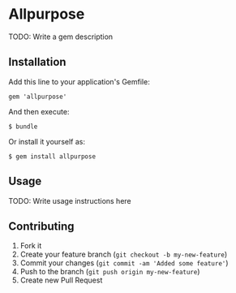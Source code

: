 # Allpurpose

TODO: Write a gem description

## Installation

Add this line to your application's Gemfile:

    gem 'allpurpose'

And then execute:

    $ bundle

Or install it yourself as:

    $ gem install allpurpose

## Usage

TODO: Write usage instructions here

## Contributing

1. Fork it
2. Create your feature branch (`git checkout -b my-new-feature`)
3. Commit your changes (`git commit -am 'Added some feature'`)
4. Push to the branch (`git push origin my-new-feature`)
5. Create new Pull Request
